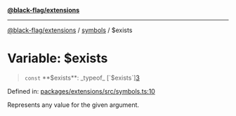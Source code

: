 [**@black-flag/extensions**][1]

---

[@black-flag/extensions][1] / [symbols][2] / $exists

# Variable: $exists

> `const` **$exists**: _typeof_ [`$exists`][3]

Defined in: [packages/extensions/src/symbols.ts:10][4]

Represents any value for the given argument.

[1]: ../../README.md
[2]: ../README.md
[3]: $exists.md
[4]: https://github.com/Xunnamius/black-flag/blob/1b1b5b597cf8302c1cc5affdd2e1dd9189034907/packages/extensions/src/symbols.ts#L10
